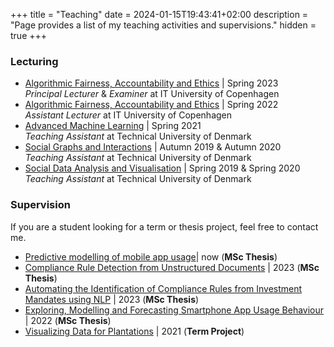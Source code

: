 +++
title = "Teaching"
date = 2024-01-15T19:43:41+02:00
description = "Page provides a list of my teaching activities and supervisions."
hidden = true
+++

### Lecturing

- [Algorithmic Fairness, Accountability and Ethics](https://learnit.itu.dk/local/coursebase/view.php?ciid=1073) | Spring 2023  
  *Principal Lecturer* & *Examiner* at IT University of Copenhagen    
- [Algorithmic Fairness, Accountability and Ethics](https://learnit.itu.dk/local/coursebase/view.php?ciid=827) | Spring 2022  
  *Assistant Lecturer* at IT University of Copenhagen    
- [Advanced Machine Learning](https://kurser.dtu.dk/course/02460) | Spring 2021  
  *Teaching Assistant* at Technical University of Denmark
- [Social Graphs and Interactions](https://kurser.dtu.dk/course/02805) | Autumn 2019 & Autumn 2020  
  *Teaching Assistant* at Technical University of Denmark
- [Social Data Analysis and Visualisation](https://kurser.dtu.dk/course/02806) | Spring 2019 & Spring 2020  
  *Teaching Assistant* at Technical University of Denmark

### Supervision
If you are a student looking for a term or thesis project, feel free to contact me.

- [Predictive modelling of mobile app usage](#)| now (**MSc Thesis**)
- [Compliance Rule Detection from Unstructured Documents](https://findit.dtu.dk/en/catalog/64111ad76db2563abbc2013d) | 2023 (**MSc Thesis**)
- [Automating the Identification of Compliance Rules from Investment Mandates using NLP](https://findit.dtu.dk/en/catalog/6569324256db831316a7c444) | 2023 (**MSc Thesis**)
- [Exploring, Modelling and Forecasting Smartphone App Usage Behaviour](https://orbit.dtu.dk/en/activities/exploring-modelling-and-forecasting-smartphone-app-usage-behaviou) | 2022 (**MSc Thesis**)
- [Visualizing Data for Plantations](https://orbit.dtu.dk/en/activities/visualizing-data-for-plantations) | 2021 (**Term Project**)
